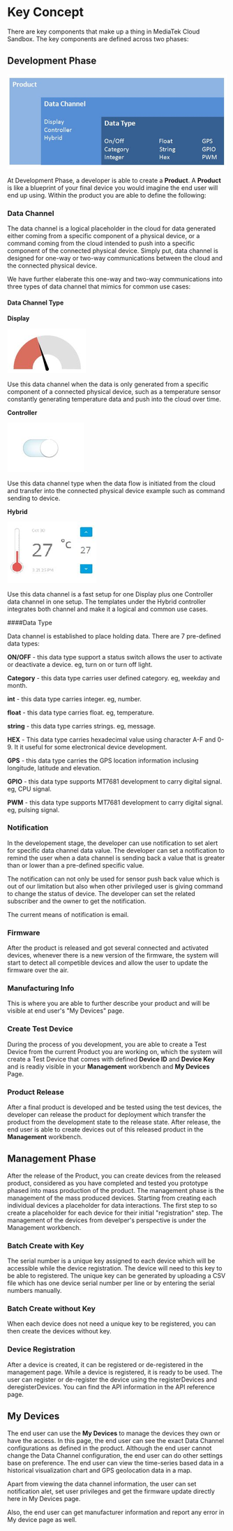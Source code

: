 # Key Concept

There are key components that make up a thing in MediaTek Cloud Sandbox. The key components are defined across two phases:

## Development Phase

![](https://raw.githubusercontent.com/Mediatek-Cloud/MCS/master/graphics/product-structure.JPG)

At Development Phase, a developer is able to create a **Product**.
A **Product** is like a blueprint of your final device you would imagine the end user will end up using. Within the product you are able to define the following:

### Data Channel

The data channel is a logical placeholder in the cloud for data generated either coming from a specific component of a physical device, or a command coming from the cloud intended to push into a specific component of the connected physical device. Simply put, data channel is designed for one-way or two-way communications between the cloud and the connected physical device.

We have further elaberate this one-way and two-way communications into three types of data channel that mimics for common use cases:

#### Data Channel Type


**Display**

![](https://raw.githubusercontent.com/Mediatek-Cloud/MCS/master/graphics/datachannel_type_display.JPG)

Use this data channel when the data is only generated from a specific component of a connected physical device, such as a temperature sensor constantly generating temperature data and push into the cloud over time.


**Controller**

![](https://raw.githubusercontent.com/Mediatek-Cloud/MCS/master/graphics/datachannel_type_controller.JPG)

Use this data channel type when the data flow is initiated from the cloud and transfer into the connected physical device example such as command sending to device.


**Hybrid**

![](https://raw.githubusercontent.com/Mediatek-Cloud/MCS/master/graphics/datachannel_type_hybrid.JPG)

Use this data channel is a fast setup for one Display plus one Controller data channel in one setup. The templates under the Hybrid controller integrates both channel and make it a logical and common use cases.


####Data Type

Data channel is established to place holding data.
There are 7 pre-defined data types:

**ON/OFF** - this data type support a status switch allows the user to activate or deactivate a device. eg, turn on or turn off light.

**Category** - this data type carries user defined category. eg, weekday and month.

**int** - this data type carries integer. eg, number.

**float** - this data type carries float. eg, temperature.

**string** - this data type carries strings. eg, message.

**HEX** - This data type carries hexadecimal value using character A-F and 0-9. It it useful for some electronical device development.

**GPS** - this data type carries the GPS location information inclusing longitude, latitude and elevation.

**GPIO** - this data type supports MT7681 development to carry digital signal. eg, CPU signal.

**PWM** - this data type supports MT7681 development to carry digital signal. eg, pulsing signal.



### Notification

In the developement stage, the developer can use notification to set alert for specific data channel data value. The developer can set a notification to remind the user when a data channel is sending back a value that is greater than or lower than a pre-defined specific value.

The notification can not only be used for sensor push back value which is out of our limitation but also when other privileged user is giving command to change the status of device. The developer can set the related subscriber and the owner to get the notification.

The current means of notification is email.


### Firmware

After the product is released and got several connected and activated devices, whenever there is a new version of the firmware, the system will start to detect all competible devices and allow the user to update the firmware over the air.

### Manufacturing Info

This is where you are able to further describe your product and will be visible at end user's "My Devices" page.

### Create Test Device ###

During the process of you development, you are able to create a Test Device from the current Product you are working on, which the system will create a Test Device that comes with defined **Device ID** and **Device Key** and is readiy visible in your **Management** workbench and **My Devices** Page.

### Product Release

After a final product is developed and be tested using the test devices, the developer can release the product for deployment which transfer the product from the development state to the release state. After release, the end user is able to create devices out of this released product in the **Management** workbench.


## Management Phase

After the release of the Product, you can create devices from the released product, considered as you have completed and tested you prototype phased into mass production of the product. The management phase is the management of the mass produced devices. Starting from creating each individual devices a placeholder for data interactions. The first step to so create a placeholder for each device for their initial "registration" step. The management of the devices from develper's perspective is under the Management workbench.

### Batch Create with Key

The serial number is a unique key assigned to each device which will be accessible while the device registration. The device will need to this key to be able to registered. The unique key can be generated by uploading a CSV file which has one device serial number per line or by entering the serial numbers manually.



### Batch Create without Key

When each device does not need a unique key to be registered, you can then create the devices without key.



### Device Registration

After a device is created, it can be registered or de-registered in the management page. While a device is registered, it is ready to be used. The user can register or de-register the device using the registerDevices and deregisterDevices. You can find the API information in the API reference page.



## My Devices


The end user can use the **My Devices** to manage the devices they own or have the access. In this page, the end user can see the exact Data Channel configurations as defined in the product. Although the end user cannot change the Data Channel configuration, the end user can do other settings base on preference. The end user can view the time-series based data in a historical visualization chart and GPS geolocation data in a map.

Apart from viewing the data channel information, the user can set notification alet, set user privileges and get the firmware update directly here in My Devices page.

Also, the end user can get manufacturer information and report any error in My device page as well.


